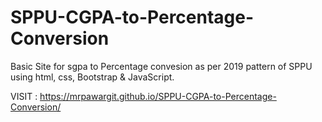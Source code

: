 # SPPU-CGPA-to-Percentage-Conversion

Basic Site for sgpa to Percentage convesion as per 2019 pattern of SPPU using html, css, Bootstrap & JavaScript. 

VISIT : https://mrpawargit.github.io/SPPU-CGPA-to-Percentage-Conversion/

